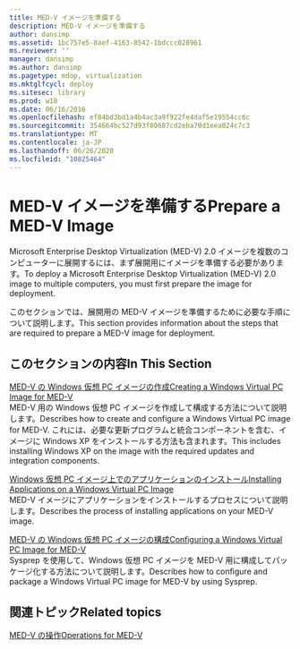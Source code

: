 ```yaml
---
title: MED-V イメージを準備する
description: MED-V イメージを準備する
author: dansimp
ms.assetid: 1bc757e5-8aef-4163-8542-1bdccc028961
ms.reviewer: ''
manager: dansimp
ms.author: dansimp
ms.pagetype: mdop, virtualization
ms.mktglfcycl: deploy
ms.sitesec: library
ms.prod: w10
ms.date: 06/16/2016
ms.openlocfilehash: ef84bd3bd1a4b4ac3a9f922fe4daf5e19554cc6c
ms.sourcegitcommit: 354664bc527d93f80687cd2eba70d1eea024c7c3
ms.translationtype: MT
ms.contentlocale: ja-JP
ms.lasthandoff: 06/26/2020
ms.locfileid: "10825464"
---
```

# <span data-ttu-id="69a05-103">MED-V イメージを準備する</span><span class="sxs-lookup"><span data-stu-id="69a05-103">Prepare a MED-V Image</span></span>


<span data-ttu-id="69a05-104">Microsoft Enterprise Desktop Virtualization (MED-V) 2.0 イメージを複数のコンピューターに展開するには、まず展開用にイメージを準備する必要があります。</span><span class="sxs-lookup"><span data-stu-id="69a05-104">To deploy a Microsoft Enterprise Desktop Virtualization (MED-V) 2.0 image to multiple computers, you must first prepare the image for deployment.</span></span>

<span data-ttu-id="69a05-105">このセクションでは、展開用の MED-V イメージを準備するために必要な手順について説明します。</span><span class="sxs-lookup"><span data-stu-id="69a05-105">This section provides information about the steps that are required to prepare a MED-V image for deployment.</span></span>

## <span data-ttu-id="69a05-106">このセクションの内容</span><span class="sxs-lookup"><span data-stu-id="69a05-106">In This Section</span></span>


<a href="" id="creating-a-windows-virtual-pc-image-for-med-v"></a>[<span data-ttu-id="69a05-107">MED-V の Windows 仮想 PC イメージの作成</span><span class="sxs-lookup"><span data-stu-id="69a05-107">Creating a Windows Virtual PC Image for MED-V</span></span>](creating-a-windows-virtual-pc-image-for-med-v.md)  
<span data-ttu-id="69a05-108">MED-V 用の Windows 仮想 PC イメージを作成して構成する方法について説明します。</span><span class="sxs-lookup"><span data-stu-id="69a05-108">Describes how to create and configure a Windows Virtual PC image for MED-V.</span></span> <span data-ttu-id="69a05-109">これには、必要な更新プログラムと統合コンポーネントを含む、イメージに Windows XP をインストールする方法も含まれます。</span><span class="sxs-lookup"><span data-stu-id="69a05-109">This includes installing Windows XP on the image with the required updates and integration components.</span></span>

<a href="" id="installing-applications-on-a-windows-virtual-pc-image"></a>[<span data-ttu-id="69a05-110">Windows 仮想 PC イメージ上でのアプリケーションのインストール</span><span class="sxs-lookup"><span data-stu-id="69a05-110">Installing Applications on a Windows Virtual PC Image</span></span>](installing-applications-on-a-windows-virtual-pc-image.md)  
<span data-ttu-id="69a05-111">MED-V イメージにアプリケーションをインストールするプロセスについて説明します。</span><span class="sxs-lookup"><span data-stu-id="69a05-111">Describes the process of installing applications on your MED-V image.</span></span>

<a href="" id="configuring-a-windows-virtual-pc-image-for-med-v"></a>[<span data-ttu-id="69a05-112">MED-V の Windows 仮想 PC イメージの構成</span><span class="sxs-lookup"><span data-stu-id="69a05-112">Configuring a Windows Virtual PC Image for MED-V</span></span>](configuring-a-windows-virtual-pc-image-for-med-v.md)  
<span data-ttu-id="69a05-113">Sysprep を使用して、Windows 仮想 PC イメージを MED-V 用に構成してパッケージ化する方法について説明します。</span><span class="sxs-lookup"><span data-stu-id="69a05-113">Describes how to configure and package a Windows Virtual PC image for MED-V by using Sysprep.</span></span>

## <span data-ttu-id="69a05-114">関連トピック</span><span class="sxs-lookup"><span data-stu-id="69a05-114">Related topics</span></span>


[<span data-ttu-id="69a05-115">MED-V の操作</span><span class="sxs-lookup"><span data-stu-id="69a05-115">Operations for MED-V</span></span>](operations-for-med-v.md)

 

 





